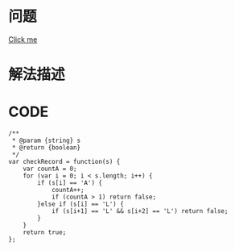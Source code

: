 # 问题

[Click me](https://leetcode.com/problems/student-attendance-record-i/description/)

# 解法描述

# CODE

```
/**
 * @param {string} s
 * @return {boolean}
 */
var checkRecord = function(s) {
    var countA = 0;
    for (var i = 0; i < s.length; i++) {
        if (s[i] == 'A') {
            countA++;
            if (countA > 1) return false;
        }else if (s[i] == 'L') {
            if (s[i+1] == 'L' && s[i+2] == 'L') return false;
        }
    }
    return true;
};
```
